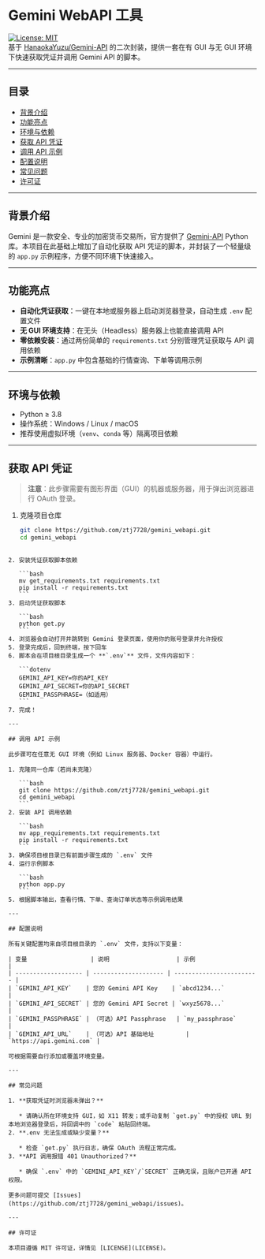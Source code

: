 # Gemini WebAPI 工具

[![License: MIT](https://img.shields.io/badge/License-MIT-blue.svg)](LICENSE)  
基于 [HanaokaYuzu/Gemini-API](https://github.com/HanaokaYuzu/Gemini-API) 的二次封装，提供一套在有 GUI 与无 GUI 环境下快速获取凭证并调用 Gemini API 的脚本。

---

## 目录

- [背景介绍](#背景介绍)  
- [功能亮点](#功能亮点)  
- [环境与依赖](#环境与依赖)  
- [获取 API 凭证](#获取-api-凭证)  
- [调用 API 示例](#调用-api-示例)  
- [配置说明](#配置说明)  
- [常见问题](#常见问题)  
- [许可证](#许可证)  

---

## 背景介绍

Gemini 是一款安全、专业的加密货币交易所，官方提供了 [Gemini-API](https://github.com/HanaokaYuzu/Gemini-API) Python 库。本项目在此基础上增加了自动化获取 API 凭证的脚本，并封装了一个轻量级的 `app.py` 示例程序，方便不同环境下快速接入。

---

## 功能亮点

- **自动化凭证获取**：一键在本地或服务器上启动浏览器登录，自动生成 `.env` 配置文件  
- **无 GUI 环境支持**：在无头（Headless）服务器上也能直接调用 API  
- **零依赖安装**：通过两份简单的 `requirements.txt` 分别管理凭证获取与 API 调用依赖  
- **示例清晰**：`app.py` 中包含基础的行情查询、下单等调用示例  

---

## 环境与依赖

- Python ≥ 3.8  
- 操作系统：Windows / Linux / macOS  
- 推荐使用虚拟环境（`venv`、`conda` 等）隔离项目依赖  

---

## 获取 API 凭证

> **注意**：此步骤需要有图形界面（GUI）的机器或服务器，用于弹出浏览器进行 OAuth 登录。

1. 克隆项目仓库  
   ```bash
   git clone https://github.com/ztj7728/gemini_webapi.git
   cd gemini_webapi
````

2. 安装凭证获取脚本依赖

   ```bash
   mv get_requirements.txt requirements.txt
   pip install -r requirements.txt
   ```
3. 启动凭证获取脚本

   ```bash
   python get.py
   ```
4. 浏览器会自动打开并跳转到 Gemini 登录页面，使用你的账号登录并允许授权
5. 登录完成后，回到终端，按下回车
6. 脚本会在项目根目录生成一个 **`.env`** 文件，文件内容如下：

   ```dotenv
   GEMINI_API_KEY=你的API_KEY
   GEMINI_API_SECRET=你的API_SECRET
   GEMINI_PASSPHRASE=（如适用）
   ```
7. 完成！

---

## 调用 API 示例

此步骤可在任意无 GUI 环境（例如 Linux 服务器、Docker 容器）中运行。

1. 克隆同一仓库（若尚未克隆）

   ```bash
   git clone https://github.com/ztj7728/gemini_webapi.git
   cd gemini_webapi
   ```
2. 安装 API 调用依赖

   ```bash
   mv app_requirements.txt requirements.txt
   pip install -r requirements.txt
   ```
3. 确保项目根目录已有前面步骤生成的 `.env` 文件
4. 运行示例脚本

   ```bash
   python app.py
   ```
5. 根据脚本输出，查看行情、下单、查询订单状态等示例调用结果

---

## 配置说明

所有关键配置均来自项目根目录的 `.env` 文件，支持以下变量：

| 变量                  | 说明                   | 示例                       |
| ------------------- | -------------------- | ------------------------ |
| `GEMINI_API_KEY`    | 您的 Gemini API Key    | `abcd1234...`            |
| `GEMINI_API_SECRET` | 您的 Gemini API Secret | `wxyz5678...`            |
| `GEMINI_PASSPHRASE` | （可选）API Passphrase   | `my_passphrase`          |
| `GEMINI_API_URL`    | （可选）API 基础地址         | `https://api.gemini.com` |

可根据需要自行添加或覆盖环境变量。

---

## 常见问题

1. **获取凭证时浏览器未弹出？**

   * 请确认所在环境支持 GUI，如 X11 转发；或手动复制 `get.py` 中的授权 URL 到本地浏览器登录后，将回调中的 `code` 粘贴回终端。
2. **.env 无法生成或缺少变量？**

   * 检查 `get.py` 执行日志，确保 OAuth 流程正常完成。
3. **API 调用报错 401 Unauthorized？**

   * 确保 `.env` 中的 `GEMINI_API_KEY`/`SECRET` 正确无误，且账户已开通 API 权限。

更多问题可提交 [Issues](https://github.com/ztj7728/gemini_webapi/issues)。

---

## 许可证

本项目遵循 MIT 许可证，详情见 [LICENSE](LICENSE)。
